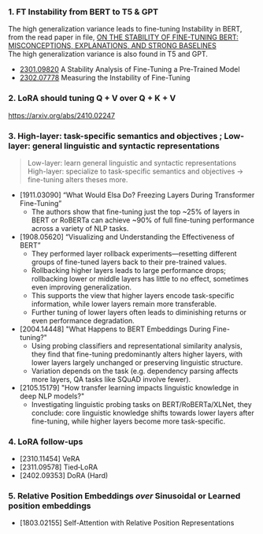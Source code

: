 ### 1. FT Instability from BERT to T5 & GPT
The high generalization variance leads to fine-tuning Instability in BERT, from the read paper in file, [ON THE STABILITY OF FINE-TUNING BERT: MISCONCEPTIONS, EXPLANATIONS, AND STRONG BASELINES](https://github.com/YCChu1995/Paper-Summary/blob/main/2006_On%20the%20Stability%20of%20Fine-tuning%20BERT%20-%20Misconceptions%2C%20Explanations%2C%20and%20Strong%20Baselines.md)<br>
The high generalization variance is also found in T5 and GPT.
- [2301.09820](https://arxiv.org/abs/2301.09820) A Stability Analysis of Fine-Tuning a Pre-Trained Model 
- [2302.07778](https://arxiv.org/abs/2302.07778) Measuring the Instability of Fine-Tuning

### 2. LoRA should tuning Q + V over Q + K + V 
https://arxiv.org/abs/2410.02247

### 3. High-layer: task-specific semantics and objectives ; Low-layer: general linguistic and syntactic representations
> Low-layer: learn general linguistic and syntactic representations<br>
> High-layer: specialize to task-specific semantics and objectives &rarr; fine-tuning alters theses more.

- [1911.03090] “What Would Elsa Do? Freezing Layers During Transformer Fine-Tuning”<br>
    - The authors show that fine-tuning just the top ~25% of layers in BERT or RoBERTa can achieve ~90% of full fine-tuning performance across a variety of NLP tasks.
- [1908.05620] “Visualizing and Understanding the Effectiveness of BERT”<br>
    - They performed layer rollback experiments—resetting different groups of fine-tuned layers back to their pre-trained values.
    - Rollbacking higher layers leads to large performance drops; rollbacking lower or middle layers has little to no effect, sometimes even improving generalization.
    - This supports the view that higher layers encode task-specific information, while lower layers remain more transferable.
    - Further tuning of lower layers often leads to diminishing returns or even performance degradation.
- [2004.14448] "What Happens to BERT Embeddings During Fine-tuning?"
    - Using probing classifiers and representational similarity analysis, they find that fine-tuning predominantly alters higher layers, with lower layers largely unchanged or preserving linguistic structure.
    - Variation depends on the task (e.g. dependency parsing affects more layers, QA tasks like SQuAD involve fewer).
- [2105.15179] "How transfer learning impacts linguistic knowledge in deep NLP models?"
    - Investigating linguistic probing tasks on BERT/RoBERTa/XLNet, they conclude: core linguistic knowledge shifts towards lower layers after fine-tuning, while higher layers become more task-specific.

### 4. LoRA follow-ups
- [2310.11454] VeRA
- [2311.09578] Tied‑LoRA
- [2402.09353] DoRA (Hard)

### 5. Relative Position Embeddings _over_ Sinusoidal or Learned position embeddings
- [1803.02155] Self-Attention with Relative Position Representations
